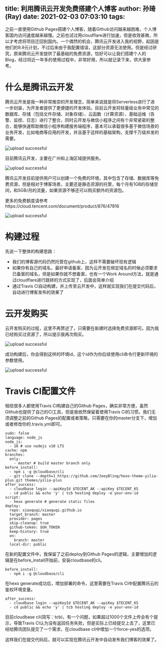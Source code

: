 title: 利用腾讯云开发免费搭建个人博客
author: 孙琦(Ray)
date: 2021-02-03 07:03:10
tags:
---
之前一直使用Github Pages搭建个人博客，随着Github访问越来越困难，个人博客国内访问速度越来越慢。之前也试过用cloudflare进行加速，但是收效甚微，所以才考虑将项目迁回到国内。一个偶然的机会，腾讯云开发进入我的视野，起因是他们的9.9元计划，不过后来由于我配置错误，这部分资源无法使用。但是经过研究，原来腾讯云开发提供了最基础的免费资源，恰好可以让我们搭建个人的Blog，经过将近一年多的使用过程中，非常好用，所以就记录下来，供大家参考。

<!-- more -->

# 什么是腾讯云开发

腾讯云开发是我一种非常推崇的开发理念，简单来说就是将Serverless进行了进一步封装，为开发者提供了更便捷的开发体验。目前云开发将轻量级业务中常见的数据库、存储（包括文件存储、对象存储）、云函数（计算资源）、基础运维（告警、监控、日志）进行了整合，同时云开发与微信小程序之间有个非常紧密的整合，能够快速帮助微信小程序构建服务端程序，基本可以承载很多基于微信场景的业务开发，比如电商等应用的开发，并且基于这样的基础架构，支撑千万级并发的需要。

![upload successful](/images/pasted-126.png)

目前腾讯云开发，主要在广州和上海区域提供服务。

![upload successful](/images/pasted-125.png)

腾讯云开发目前提供用户可以创建一个免费的环境，其中包含了存储、数据库等免费资源，但是相对于博客场景，主要还是静态资源的托管，每个月有1GB的存储空间，和5GB/月的流量，如果资源不够还可以购买额外的资源包。

更多的免费额度请参考https://cloud.tencent.com/document/product/876/47816

![upload successful](/images/pasted-127.png)

# 构建过程

先说一下整体的构建思路：

* 我们的博客源代码仍然托管在github上，这样不需要破坏现有逻辑
* 如果你有自己的域名，最好申请备案，因为云开发在绑定域名的时候必须要求已备案的域名，但是如果你就不想备案，也有一个Work Around方法，就是通过cloudflare进行跳转的方式实现了，后面会简单介绍
* 通过Travis CI自动构建，并上传至云开发中，这样就实现我们在提交代码后，自动进行博客发布的效果了

# 云开发购买

云开发购买的过程，这里不再赘述了，只需要在新建时选择免费资源即可。因为我已经购买过资源了，所以提示我再次购买。

![upload successful](/images/pasted-128.png)

成功构建后，你会得到这样的环境id，这个id作为你后续使用cli命令行更新环境的参数使用。

![upload successful](/images/pasted-129.png)

# Travis CI配置文件

相信很多人都使用Travis CI构建自己的Github Pages，确实非常方便，虽然Github也提供了自己的CI工具，但是我依然保留着使用Travis CI的习惯。我们无须调整之前的Github Pages的配置或者策略，只需要在你的master分支下，增加或者修改你的.travis.yml即可。

```
sudo: false
language: node_js
node_js:
  - 10 # use nodejs v10 LTS
cache: npm
branches:
  only:
    - master # build master branch only
before_install:
  - npm i -g @cloudbase/cli
  - git clone --depth=1 https://github.com/JoeyBling/hexo-theme-yilia-plus.git themes/yilia-plus
after_success:
  - cloudbase login --apiKeyId $TECENT_AK --apiKey $TECENT_KS
  - cd public && echo 'y' | tcb hosting deploy -e your-env-id
script:
  - hexo generate # generate static files
deploy:
  repo: xiaoquqi/xiaoquqi.github.io
  target_branch: master
  provider: pages
  skip-cleanup: true
  github-token: $GH_TOKEN
  keep-history: true
  on:
    branch: master
  local-dir: public
```

在新的配置文件中，我保留了之前deploy到Github Pages的逻辑，主要增加的逻辑是在before_install开始前，安装cloudbase的cli。

```
before_install:
  - npm i -g @cloudbase/cli
```

在hexo generate成功后，增加部署的命令，这里需要在Travis CI中配置腾讯云的鉴权环境变量。

```
after_success:
  - cloudbase login --apiKeyId $TECENT_AK --apiKey $TECENT_KS
  - cd public && echo 'y' | tcb hosting deploy -e your-env-id
```

目前cloudbase cli(简写：tcb)，有一个问题，如果超过1000个文件上传会有个提示，导致Travis CI认为没有返回任务失败，但是实际上已经提交上去了，这里已经给腾讯团队提交了一个需求，在cloudbase cli中增加一个force-yes的选项。

这样我们在提交代码后，就可以实现在腾讯云开发中自动发布我们博客的效果了。